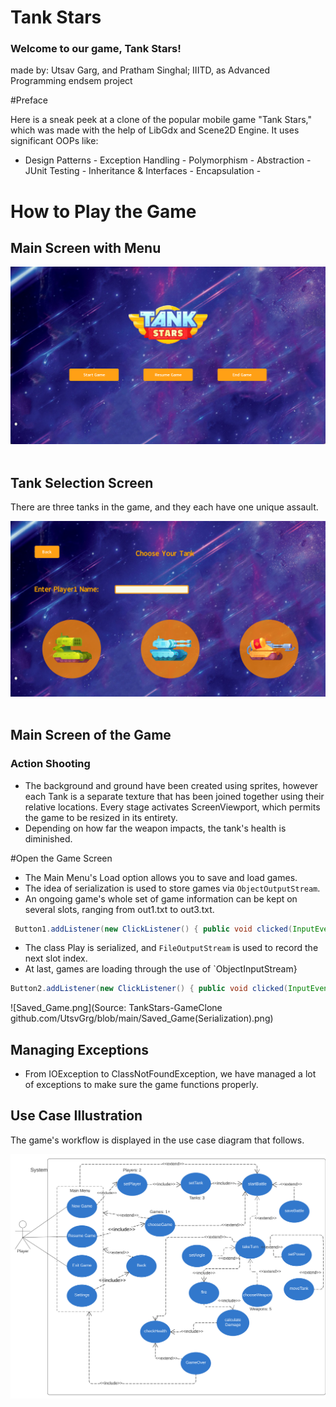 # Tank Stars

### Welcome to our game, Tank Stars! 
made by: Utsav Garg, and Pratham Singhal; IIITD, as Advanced Programming endsem project

#Preface

Here is a sneak peek at a clone of the popular mobile game "Tank Stars," which was made with the help of LibGdx and Scene2D Engine. It uses significant OOPs like:

- Design Patterns - Exception Handling - Polymorphism - Abstraction - JUnit Testing - Inheritance & Interfaces - Encapsulation -

# How to Play the Game

## Main Screen with Menu

![Initial_Page.png](https://github.com/Pratham082/Tank-Stars---AP-project/blob/main/Initial%20Page.png)
<image>


## Tank Selection Screen

There are three tanks in the game, and they each have one unique assault.

![User_Page.png](https://github.com/Pratham082/Tank-Stars---AP-project/blob/main/User_Page.png)
<image>
## Main Screen of the Game

### Action Shooting

- The background and ground have been created using sprites, however each Tank is a separate texture that has been joined together using their relative locations.
Every stage activates ScreenViewport, which permits the game to be resized in its entirety.
- Depending on how far the weapon impacts, the tank's health is diminished.

#Open the Game Screen

- The Main Menu's Load option allows you to save and load games.
- The idea of serialization is used to store games via `ObjectOutputStream`.
- An ongoing game's whole set of game information can be kept on several slots, ranging from out1.txt to out3.txt.

```java
 Button1.addListener(new ClickListener() { public void clicked(InputEvent event, float x, float y) { ObjectOutputStream out = null; { out = new ObjectOutputStream(new FileOutputStream("out1.txt")); out.writeObject(game); out.close(); IOException e) { IOException e) { IOException e) { IOException e) { IOException e) { IOException e) { IOException e) { IOException e) { IOException e) { game.setScreen(new MenuScreen(game));
```
- The class Play is serialized, and `FileOutputStream` is used to record the next slot index.
- At last, games are loading through the use of `ObjectInputStream}

```java
Button2.addListener(new ClickListener() { public void clicked(InputEvent event, float x, float y) { ObjectInputStream in = null; catch (IOException | ClassNotFoundException e) { in = new ObjectInputStream(new FileInputStream("out2.txt")); game1 = (TankWars) in.readObject(); in.close(); catch (IOException | ClassNotFoundException e) { throw new RuntimeException(e);
```

![Saved_Game.png](Source: TankStars-GameClone github.com/UtsvGrg/blob/main/Saved_Game(Serialization).png)

## Managing Exceptions

- From IOException to ClassNotFoundException, we have managed a lot of exceptions to make sure the game functions properly.

## Use Case Illustration

The game's workflow is displayed in the use case diagram that follows.

![Use Case Diagram - Tank Stars.png](https://github.com/Pratham082/Tank-Stars---AP-project/blob/main/UML_Photo.png)
